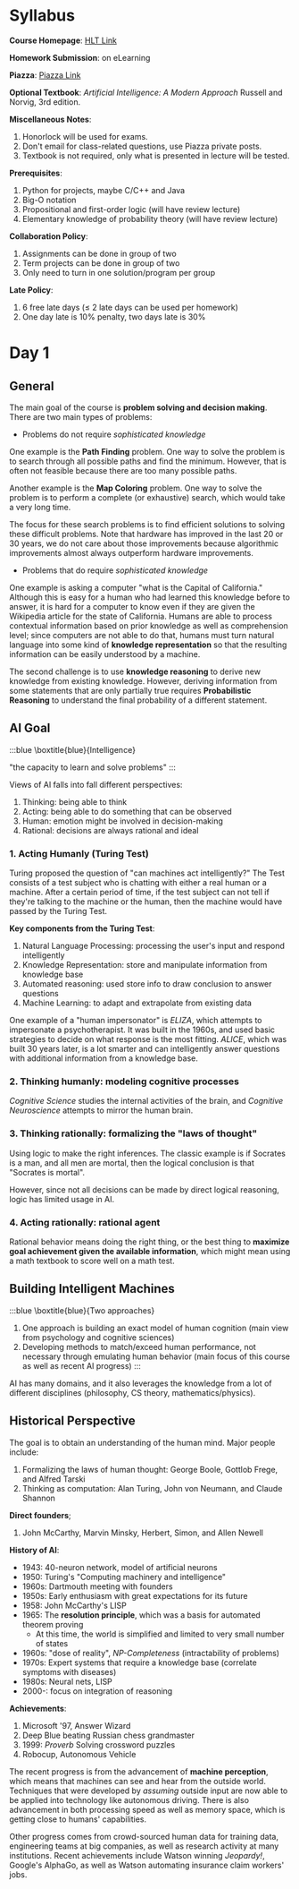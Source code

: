 # Syllabus

**Course Homepage**: [HLT Link](http://www.hlt.utdallas.edu/~vince/cs4365-honors/)

**Homework Submission**: on eLearning

**Piazza**: [Piazza Link](http://piazza.com/utdallas/spring2021/cs4365hon/home)

**Optional Textbook**: *Artificial Intelligence: A Modern Approach* Russell and Norvig, 3rd edition.

**Miscellaneous Notes**:

1. Honorlock will be used for exams.
2. Don't email for class-related questions, use Piazza private posts.
3. Textbook is not required, only what is presented in lecture will be tested.

**Prerequisites**:

1. Python for projects, maybe C/C++ and Java
2. Big-O notation
3. Propositional and first-order logic (will have review lecture)
4. Elementary knowledge of probability theory (will have review lecture)

**Collaboration Policy**:

1. Assignments can be done in group of two
2. Term projects can be done in group of two
3. Only need to turn in one solution/program per group

**Late Policy**:

1. 6 free late days ($\leq$ 2 late days can be used per homework)
2. One day late is 10% penalty, two days late is 30%

# Day 1

## General

The main goal of the course is **problem solving and decision making**. There are two main types of problems:

- Problems do not require *sophisticated knowledge*

One example is the **Path Finding** problem. One way to solve the problem is to search through all possible paths and find the minimum. However, that is often not feasible because there are too many possible paths.

Another example is the **Map Coloring** problem. One way to solve the problem is to perform a complete (or exhaustive) search, which would take a very long time.

The focus for these search problems is to find efficient solutions to solving these difficult problems. Note that hardware has improved in the last 20 or 30 years, we do not care about those improvements because algorithmic improvements almost always outperform hardware improvements.

- Problems that do require *sophisticated knowledge*

One example is asking a computer "what is the Capital of California." Although this is easy for a human who had learned this knowledge before to answer, it is hard for a computer to know even if they are given the Wikipedia article for the state of California. Humans are able to process contextual information based on prior knowledge as well as comprehension level; since computers are not able to do that, humans must turn natural language into some kind of **knowledge representation** so that the resulting information can be easily understood by a machine.

The second challenge is to use **knowledge reasoning** to derive new knowledge from existing knowledge. However, deriving information from some statements that are only partially true requires **Probabilistic Reasoning** to understand the final probability of a different statement. 

## AI Goal

:::blue
\boxtitle{blue}{Intelligence}

"the capacity to learn and solve problems"
:::

Views of AI falls into fall different perspectives:

1. Thinking: being able to think
2. Acting: being able to do something that can be observed
3. Human: emotion might be involved in decision-making
4. Rational: decisions are always rational and ideal

### 1. Acting Humanly (Turing Test)

Turing proposed the question of "can machines act intelligently?" The Test consists of a test subject who is chatting with either a real human or a machine. After a certain period of time, if the test subject can not tell if they're talking to the machine or the human, then the machine would have passed by the Turing Test.

**Key components from the Turing Test**:

1. Natural Language Processing: processing the user's input and respond intelligently
2. Knowledge Representation: store and manipulate information from knowledge base
3. Automated reasoning: used store info to draw conclusion to answer questions
4. Machine Learning: to adapt and extrapolate from existing data

One example of a "human impersonator" is *ELIZA*, which attempts to impersonate a psychotherapist. It was built in the 1960s, and used basic strategies to decide on what response is the most fitting. *ALICE*, which was built 30 years later, is a lot smarter and can intelligently answer questions with additional information from a knowledge base. 

### 2. Thinking humanly: modeling cognitive processes

*Cognitive Science* studies the internal activities of the brain, and *Cognitive Neuroscience* attempts to mirror the human brain.

### 3. Thinking rationally: formalizing the "laws of thought"

Using logic to make the right inferences. The classic example is if Socrates is a man, and all men are mortal, then the logical conclusion is that "Socrates is mortal".

However, since not all decisions can be made by direct logical reasoning, logic has limited usage in AI.

### 4. Acting rationally: rational agent

Rational behavior means doing the right thing, or the best thing to **maximize goal achievement given the available information**, which might mean using a math textbook to score well on a math test.

## Building Intelligent Machines

:::blue
\boxtitle{blue}{Two approaches}

1. One approach is building an exact model of human cognition (main view from psychology and cognitive sciences)
2. Developing methods to match/exceed human performance, not necessary through emulating human behavior (main focus of this course as well as recent AI progress)
:::

AI has many domains, and it also leverages the knowledge from a lot of different disciplines (philosophy, CS theory, mathematics/physics).

## Historical Perspective

The goal is to obtain an understanding of the human mind. Major people include:

1. Formalizing the laws of human thought: George Boole, Gottlob Frege, and Alfred Tarski
2. Thinking as computation: Alan Turing, John von Neumann, and Claude Shannon

**Direct founders**;

1. John McCarthy, Marvin Minsky, Herbert, Simon, and Allen Newell

**History of AI**:

- 1943: 40-neuron network, model of artificial neurons
- 1950: Turing's "Computing machinery and intelligence"
- 1960s: Dartmouth meeting with founders
- 1950s: Early enthusiasm with great expectations for its future
- 1958: John McCarthy's LISP
- 1965: The **resolution principle**, which was a basis for automated theorem proving
    - At this time, the world is simplified and limited to very small number of states
- 1960s: "dose of reality", *NP-Completeness* (intractability of problems)
- 1970s: Expert systems that require a knowledge base (correlate symptoms with diseases)
- 1980s: Neural nets, LISP
- 2000-: focus on integration of reasoning

**Achievements**:

1. Microsoft '97, Answer Wizard
2. Deep Blue beating Russian chess grandmaster
3. 1999: *Proverb* Solving crossword puzzles
4. Robocup, Autonomous Vehicle

The recent progress is from the advancement of **machine perception**, which means that machines can see and hear from the outside world. Techniques that were developed by *assuming* outside input are now able to be applied into technology like autonomous driving. There is also advancement in both processing speed as well as memory space, which is getting close to humans' capabilities. 

Other progress comes from crowd-sourced human data for training data, engineering teams at big companies, as well as research activity at many institutions. Recent achievements include Watson winning *Jeopardy!*, Google's AlphaGo, as well as Watson automating insurance claim workers' jobs.
